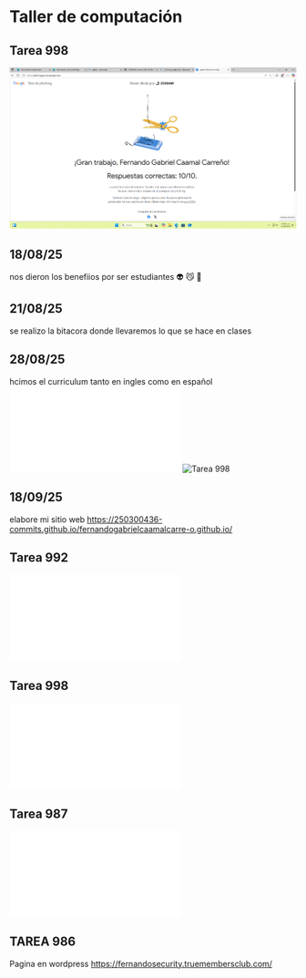 # Taller de computación
## Tarea 998
![Tarea 998](Pishing)
## 18/08/25
nos dieron los benefiios por ser estudiantes :alien: :smirk_cat: :ice_cream:
## 21/08/25
se  realizo la bitacora donde llevaremos lo que se hace en clases
## 28/08/25
hcimos el curriculum tanto  en  ingles como en español 
![Tarea 998](Curriculum.pdf)
![Tarea 998](Currículums)
## 18/09/25
elabore mi sitio web 
https://250300436-commits.github.io/fernandogabrielcaamalcarre-o.github.io/

## Tarea 992

![Tarea992_Articulo.pdf](Tarea992_Articulo.pdf)

## Tarea 998

![passwordmanager.pdf](passwordmanager1.pdf)

## Tarea 987

![Cms.pdf](cms..pdf)

## TAREA 986

Pagina en wordpress https://fernandosecurity.truemembersclub.com/
